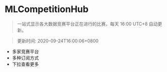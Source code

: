 # MLCompetitionHub

> 一站式显示各大数据竞赛平台正在进行的比赛，每天 16:00 UTC+8 自动更新。
  
> 更新时间: 2020-09-24T16:00:06+0800 

* 多家竞赛平台
* 多种订阅方式
* 下拉查看更多
